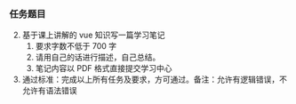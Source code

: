 ### 任务题目

2. 基于课上讲解的 vue 知识写一篇学习笔记
   1. 要求字数不低于 700 字
   2. 请用自己的话进行描述，自己总结。
   3. 笔记内容以 PDF 格式直接提交学习中心
3. 通过标准：完成以上所有任务及要求，方可通过。备注：允许有逻辑错误，不允许有语法错误
